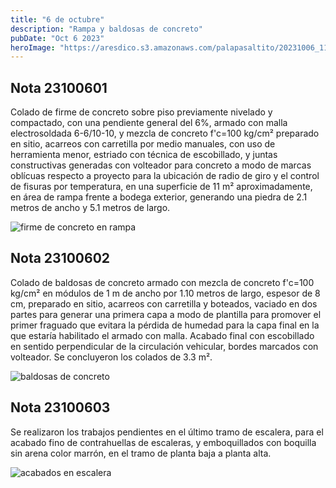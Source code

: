 ```yaml
---
title: "6 de octubre"
description: "Rampa y baldosas de concreto"
pubDate: "Oct 6 2023"
heroImage: "https://aresdico.s3.amazonaws.com/palapasaltito/20231006_114527.jpg"
---
```


## Nota 23100601

Colado de firme de concreto sobre piso previamente nivelado y compactado, con una pendiente general del 6%, armado con malla electrosoldada 6-6/10-10, y mezcla de concreto f'c=100 kg/cm² preparado en sitio, acarreos con carretilla por medio manuales, con uso de herramienta menor, estriado con técnica de escobillado, y juntas constructivas generadas con volteador para concreto a modo de marcas oblícuas respecto a proyecto para la ubicación de radio de giro y el control de fisuras por temperatura, en una superficie de 11 m² aproximadamente, en área de rampa frente a bodega exterior, generando una piedra de 2.1 metros de ancho y 5.1 metros de largo.

![firme de concreto en rampa](https://aresdico.s3.amazonaws.com/palapasaltito/20231006_114512.jpg "firme de concreto en rampa")

## Nota 23100602

Colado de baldosas de concreto armado con mezcla de concreto f'c=100 kg/cm² en módulos de 1 m de ancho por 1.10 metros de largo, espesor de 8 cm, preparado en sitio, acarreos con carretilla y boteados, vaciado en dos partes para generar una primera capa a modo de plantilla para promover el primer fraguado que evitara la pérdida de humedad para la capa final en la que estaría habilitado el armado con malla. Acabado final con escobillado en sentido perpendicular de la circulación vehicular, bordes marcados con volteador. Se concluyeron los colados de 3.3 m².

![baldosas de concreto](https://aresdico.s3.amazonaws.com/palapasaltito/20231006_114527.jpg "baldosas de concreto")

## Nota 23100603

Se realizaron los trabajos pendientes en el último tramo de escalera, para el acabado fino de contrahuellas de escaleras, y emboquillados con boquilla sin arena color marrón, en el tramo de planta baja a planta alta.

![acabados en escalera](https://aresdico.s3.amazonaws.com/palapasaltito/20231006_114806.jpg "acabados en escalera")
